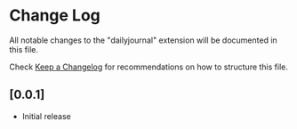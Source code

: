 # Change Log

All notable changes to the "dailyjournal" extension will be documented in this file.

Check [Keep a Changelog](http://keepachangelog.com/) for recommendations on how to structure this file.

## [0.0.1]

- Initial release